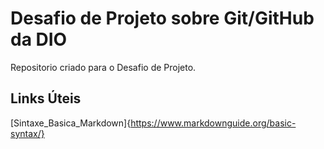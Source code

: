 # Desafio de Projeto sobre Git/GitHub da DIO
Repositorio criado para o Desafio de Projeto.

## Links Úteis
[Sintaxe_Basica_Markdown]{https://www.markdownguide.org/basic-syntax/}
